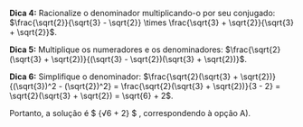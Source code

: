 **Dica 4:** Racionalize o denominador multiplicando-o por seu conjugado: $\frac{\sqrt{2}}{\sqrt{3} - \sqrt{2}} \times \frac{\sqrt{3} + \sqrt{2}}{\sqrt{3} + \sqrt{2}}$.

**Dica 5:** Multiplique os numeradores e os denominadores: $\frac{\sqrt{2}(\sqrt{3} + \sqrt{2})}{(\sqrt{3} - \sqrt{2})(\sqrt{3} + \sqrt{2})}$.

**Dica 6:** Simplifique o denominador: $\frac{\sqrt{2}(\sqrt{3} + \sqrt{2})}{(\sqrt{3})^2 - (\sqrt{2})^2} = \frac{\sqrt{2}(\sqrt{3} + \sqrt{2})}{3 - 2} = \sqrt{2}(\sqrt{3} + \sqrt{2}) = \sqrt{6} + 2$.

Portanto, a solução é $ {√6 + 2} $ , correspondendo à opção A).

